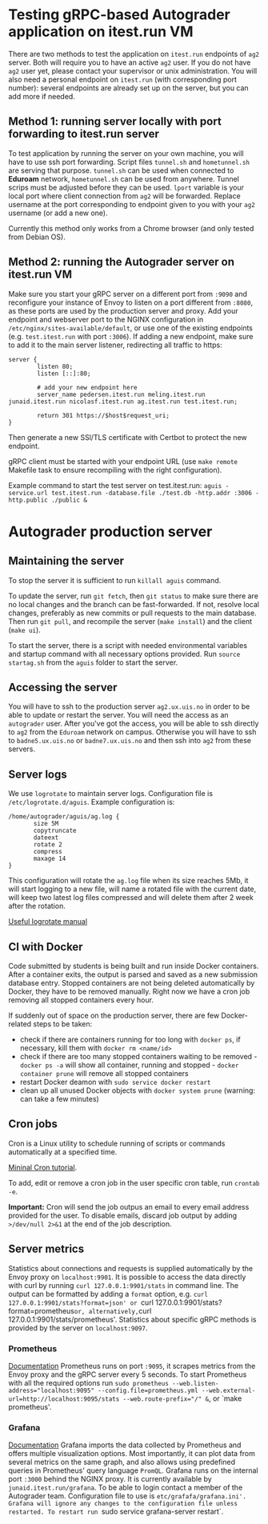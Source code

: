 # Testing gRPC-based Autograder application on itest.run VM

There are two methods to test the application on `itest.run` endpoints of `ag2` server.
Both will require you to have an active `ag2` user. If you do not have `ag2` user yet, please contact your supervisor or unix administration.
You will also need a personal endpoint on `itest.run` (with corresponding port number): several endpoints are already set up on the server, but you can add more if needed.

## Method 1: running server locally with port forwarding to itest.run server
To test application by running the server on your own machine, you will have to use ssh port forwarding. Script files `tunnel.sh` and `hometunnel.sh` are serving that purpose. `tunnel.sh` can be used when connected to **Eduroam** network, `hometunnel.sh` can be used from anywhere. 
Tunnel scrips must be adjusted before they can be used. `lport` variable is your local port where client connection from `ag2` will be forwarded. 
Replace username at the port corresponding to endpoint given to you with your `ag2` username (or add a new one).

Currently this method only works from a Chrome browser (and only tested from Debian OS).


## Method 2: running the Autograder server on itest.run VM

Make sure you start your gRPC server on a different port from `:9090` and reconfigure your instance of Envoy to listen on a port different from `:8080`, as these ports are used by the production server and proxy. Add your endpoint and webserver port to the NGINX configuration in `/etc/nginx/sites-available/default`, or use one of the existing endpoints (e.g. `test.itest.run` with port `:3006`). If adding a new endpoint, make sure to add it to the main server listener, redirecting all traffic to https:

```
server {
        listen 80;
        listen [::]:80;

        # add your new endpoint here
        server_name pedersen.itest.run meling.itest.run junaid.itest.run nicolasf.itest.run ag.itest.run test.itest.run;

        return 301 https://$host$request_uri;
}
```
Then generate a new SSl/TLS certificate with Certbot to protect the new endpoint.

gRPC client must be started with your endpoint URL (use `make remote` Makefile task to ensure recompiling with the right configuration).

Example command to start the test server on test.itest.run:
`aguis -service.url test.itest.run -database.file ./test.db -http.addr :3006 -http.public ./public &`



# Autograder production server

## Maintaining the server

To stop the server it is sufficient to run `killall aguis` command.

To update the server, run `git fetch`, then `git status` to make sure there are no local changes and the branch can be fast-forwarded.
If not, resolve local changes, preferably as new commits or pull requests to the main database. Then run `git pull`, and recompile the server (`make install`) and the client (`make ui`).

To start the server, there is a script with needed environmental variables and startup command with all necessary options provided. Run `source startag.sh` from the `aguis` folder to start the server.

 ## Accessing the server

 You will have to ssh to the production server `ag2.ux.uis.no` in order to be able to update or restart the server. You will need the access as an `autograder` user. After you've got the access, you will be able to ssh directly to `ag2` from the `Eduroam` network on campus. Otherwise you will have to ssh to `badne5.ux.uis.no` or `badne7.ux.uis.no` and then ssh into `ag2` from these servers.

 ## Server logs

 We use `logrotate` to maintain server logs. Configuration file is `/etc/logrotate.d/aguis`.
 Example configuration is:

 ```
 /home/autograder/aguis/ag.log {
        size 5M
        copytruncate
        dateext
        rotate 2
        compress
        maxage 14
}
```
This configuration will rotate the `ag.log` file when its size reaches 5Mb, it will start logging to a new file, will name a rotated file with the current date, will keep two latest log files compressed and will delete them after 2 week after the rotation.


[Useful logrotate manual](https://www.digitalocean.com/community/tutorials/how-to-manage-logfiles-with-logrotate-on-ubuntu-16-04)

## CI with Docker

Code submitted by students is being built and run inside Docker containers. After a container exits, the output is parsed and saved as a new submission database entry. Stopped containers are not being deleted automatically by Docker, they have to be removed manually. Right now we have a cron job removing all stopped containers every hour. 

If suddenly out of space on the production server, there are few Docker-related steps to be taken:

- check if there are containers running for too long with `docker ps`, if necessary, kill them with `docker rm <name/id>`
- check if there are too many stopped containers waiting to be removed
        - `docker ps -a` will show all container, running and stopped
        - `docker container prune` will remove all stopped containers
- restart Docker deamon with `sudo service docker restart`
- clean up all unused Docker objects with `docker system prune` (warning: can take a few minutes)

## Cron jobs

Cron is a Linux utility to schedule running of scripts or commands automatically at a specified time.

[Mininal Cron tutorial](https://www.ostechnix.com/a-beginners-guide-to-cron-jobs/).

To add, edit or remove a cron job in the user specific cron table, run `crontab -e`. 

**Important:** Cron will send the job outpus an email to every email address provided for the user. To disable emails, discard job output by adding `>/dev/null 2>&1` at the end of the job description.


## Server metrics

Statistics about connections and requests is supplied automatically by the Envoy proxy on `localhost:9901`. It is possible to access the data directly with curl by running `curl 127.0.0.1:9901/stats` in command line. The output can be formatted by adding a `format` option, e.g. `curl 127.0.0.1:9901/stats?format=json' or `curl 127.0.0.1:9901/stats?format=prometheus` or, alternatively, `curl 127.0.0.1:9901/stats/prometheus'.
Statistics about specific gRPC methods is provided by the server on `localhost:9097`.

### Prometheus
[Documentation](https://prometheus.io/docs/introduction/overview/)
Prometheus runs on port `:9095`, it scrapes metrics from the Envoy proxy and the gRPC server every 5 seconds.
To start Prometheus with all the required options run `sudo prometheus --web.listen-address="localhost:9095" --config.file=prometheus.yml --web.external-url=http://localhost:9095/stats --web.route-prefix="/" &`, or `make prometheus'.


### Grafana
[Documentation](https://grafana.com/docs/grafana/latest/)
Grafana imports the data collected by Prometheus and offers multiple visualization options. Most importantly, it can plot data from several metrics on the same graph, and also allows using predefined queries in Prometheus' query language `PromQL`. Grafana runs on the internal port `:3000` behind the NGINX proxy. It is currently available by `junaid.itest.run/grafana`. To be able to login contact a member of the Autograder team.
Configuration file to use is `etc/grafafa/grafana.ini'. Grafana will ignore any changes to the configuration file unless restarted. To restart run `sudo service grafana-server restart`.
